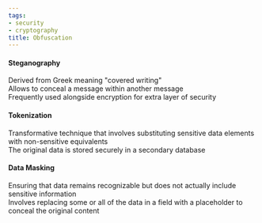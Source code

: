 ```yaml
---
tags:
- security
- cryptography
title: Obfuscation
---
```


#### Steganography
Derived from Greek meaning "covered writing"  
Allows to conceal a message within another message  
Frequently used alongside encryption for extra layer of security

#### Tokenization
Transformative technique that involves substituting sensitive data elements with non-sensitive equivalents  
The original data is stored securely in a secondary database

#### Data Masking
Ensuring that data remains recognizable but does not actually include sensitive information  
Involves replacing some or all of the data in a field with a placeholder to conceal the original content
